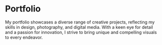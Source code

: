 # Portfolio
My portfolio showcases a diverse range of creative projects, reflecting my skills in design, photography, and digital media. With a keen eye for detail and a passion for innovation, I strive to bring unique and compelling visuals to every endeavor.
